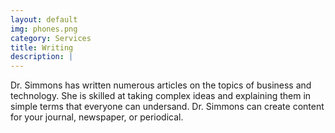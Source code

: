 ```yaml
---
layout: default
img: phones.png
category: Services
title: Writing
description: |
---
```


Dr. Simmons has written numerous articles on the topics of business and technology. She is skilled at taking complex ideas and explaining them in simple terms that everyone can undersand. Dr. Simmons can create content for your journal, newspaper, or periodical.
